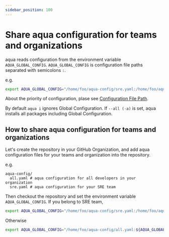 ```yaml
---
sidebar_position: 100
---
```


# Share aqua configuration for teams and organizations

aqua reads configuration from the environment variable `AQUA_GLOBAL_CONFIG`.
`AQUA_GLOBAL_CONFIG` is configuration file paths separated with semicolons `:`.

e.g.

```sh
export AQUA_GLOBAL_CONFIG="/home/foo/aqua-config/sre.yaml:/home/foo/aqua-config/all.yaml:${AQUA_GLOBAL_CONFIG:-}"
```

About the priority of configuration, plase see [Configuration File Path](../reference/config/#configuration-file-path).

By default `aqua i` ignores Global Configuration.
If `--all (-a)` is set, aqua installs all packages including Global Configuration.

## How to share aqua configuration for teams and organizations

Let's create the repository in your GitHub Organization,
and add aqua configuration files for your teams and organization into the repository.

e.g.

```
aqua-config/
  all.yaml # aqua configuration for all developers in your organization
  sre.yaml # aqua configuration for your SRE team
```

Then checkout the repository and set the environment variable `AQUA_GLOBAL_CONFIG`.
If you belong to SRE team,

```sh
export AQUA_GLOBAL_CONFIG="/home/foo/aqua-config/sre.yaml:/home/foo/aqua-config/all.yaml:${AQUA_GLOBAL_CONFIG:-}"
```

Otherwise

```sh
export AQUA_GLOBAL_CONFIG="/home/foo/aqua-config/all.yaml:${AQUA_GLOBAL_CONFIG:-}"
```
